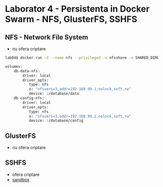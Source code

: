 # Laborator 4 - Persistenta in Docker Swarm - NFS, GlusterFS, SSHFS

## NFS - Network File System
* nu ofera criptare

```bash
lab04$ docker run -d --name nfs --privileged -v nfsshare -e SHARED_DIRECTORY=/nfsshare itsthenetwork/nfs-server-alpine:latest # creare container pentru server-ul de nfs
```

```Dockerfile
volumes:
    db-data-nfs:
        driver: local
        driver_opts:
           type: nfs
           o: "nfsvers=3,addr=192.168.99.1,nolock,soft,rw"
           device: :/database/data
    db-config-nfs:
        driver: local
        driver_opts:
           type: nfs
           o: "nfsvers=3,addr=192.168.99.1,nolock,soft,rw"
           device: :/database/config
```

## GlusterFS
* nu ofera criptare

## SSHFS
* ofera criptare
* [sandbox](https://training.play-with-docker.com/docker-volume-sshfs/)
